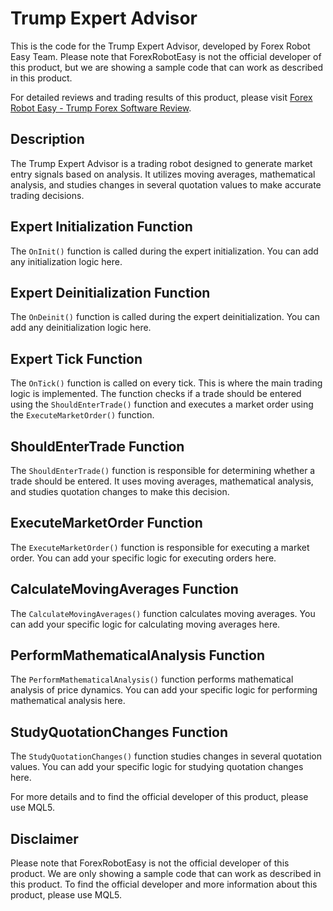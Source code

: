 # Trump Expert Advisor

This is the code for the Trump Expert Advisor, developed by Forex Robot Easy Team. Please note that ForexRobotEasy is not the official developer of this product, but we are showing a sample code that can work as described in this product.

For detailed reviews and trading results of this product, please visit [Forex Robot Easy - Trump Forex Software Review](https://forexroboteasy.com/forex-robot-review/trump-forex-software-review-scalping-with-mathematical-precision/).

## Description

The Trump Expert Advisor is a trading robot designed to generate market entry signals based on analysis. It utilizes moving averages, mathematical analysis, and studies changes in several quotation values to make accurate trading decisions.

## Expert Initialization Function

The `OnInit()` function is called during the expert initialization. You can add any initialization logic here.

## Expert Deinitialization Function

The `OnDeinit()` function is called during the expert deinitialization. You can add any deinitialization logic here.

## Expert Tick Function

The `OnTick()` function is called on every tick. This is where the main trading logic is implemented. The function checks if a trade should be entered using the `ShouldEnterTrade()` function and executes a market order using the `ExecuteMarketOrder()` function.

## ShouldEnterTrade Function

The `ShouldEnterTrade()` function is responsible for determining whether a trade should be entered. It uses moving averages, mathematical analysis, and studies quotation changes to make this decision.

## ExecuteMarketOrder Function

The `ExecuteMarketOrder()` function is responsible for executing a market order. You can add your specific logic for executing orders here.

## CalculateMovingAverages Function

The `CalculateMovingAverages()` function calculates moving averages. You can add your specific logic for calculating moving averages here.

## PerformMathematicalAnalysis Function

The `PerformMathematicalAnalysis()` function performs mathematical analysis of price dynamics. You can add your specific logic for performing mathematical analysis here.

## StudyQuotationChanges Function

The `StudyQuotationChanges()` function studies changes in several quotation values. You can add your specific logic for studying quotation changes here.

For more details and to find the official developer of this product, please use MQL5.

## Disclaimer

Please note that ForexRobotEasy is not the official developer of this product. We are only showing a sample code that can work as described in this product. To find the official developer and more information about this product, please use MQL5.
